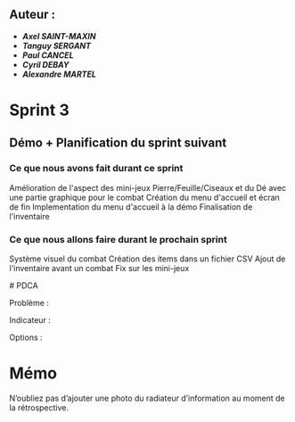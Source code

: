 ## Auteur :
- ***Axel SAINT-MAXIN***
- ***Tanguy SERGANT***
- ***Paul CANCEL***
- ***Cyril DEBAY***
- ***Alexandre MARTEL***

# Sprint 3

## Démo + Planification du sprint suivant

### Ce que nous avons fait durant ce sprint
Amélioration de l'aspect des mini-jeux Pierre/Feuille/Ciseaux et du Dé avec une partie graphique pour le combat
Création du menu d'accueil et écran de fin
Implementation du menu d'accueil à la démo
Finalisation de l'inventaire

### Ce que nous allons faire durant le prochain sprint
Système visuel du combat
Création des items dans un fichier CSV
Ajout de l'inventaire avant un combat
Fix sur les mini-jeux

# PDCA

Problème : 


Indicateur :


Options :


# Mémo
N’oubliez pas d’ajouter une photo du radiateur d’information au moment de la rétrospective.



